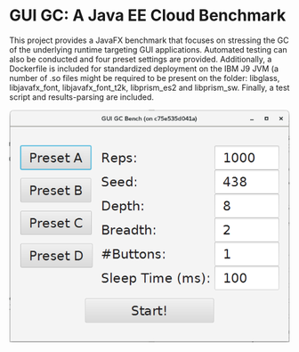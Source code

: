 # GUI GC: A Java EE Cloud Benchmark

This project provides a JavaFX benchmark that focuses on stressing the GC of the underlying runtime targeting GUI applications. Automated testing can also be conducted and four preset settings are provided. Additionally, a Dockerfile is included for standardized deployment on the IBM J9 JVM (a number of .so files might be required to be present on the folder: libglass, libjavafx_font, libjavafx_font_t2k, libprism_es2 and libprism_sw. Finally, a test script and results-parsing are included.

![Main image](Screenshot.PNG?raw=true)